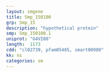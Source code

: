 ```yaml
---
layout: smgene
title: Smp_150100
grp: Smp_15
description: "hypothetical protein"
smp: Smp_150100.1
uniprot: "G4VI08"
length:  1173
cdd: "cl02739, pfam05485, smart00980"
kk: ns
categories: sm
---
```

